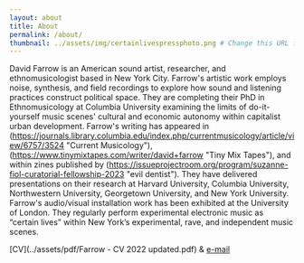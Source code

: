 ```yaml
---
layout: about
title: About
permalink: /about/
thumbnail: ../assets/img/certainlivespressphoto.png # Change this URL for diff profile picture
---
```


David Farrow is an American sound artist, researcher, and ethnomusicologist based in New York City. Farrow's artistic work employs noise, synthesis, and field recordings to explore how sound and listening practices construct political space. They are completing their PhD in Ethnomusicology at Columbia University examining the limits of do-it-yourself music scenes' cultural and economic autonomy within capitalist urban development. Farrow's writing has appeared in (https://journals.library.columbia.edu/index.php/currentmusicology/article/view/6757/3524 "Current Musicology"), (https://www.tinymixtapes.com/writer/david+farrow "Tiny Mix Tapes"), and within zines published by (https://issueprojectroom.org/program/suzanne-fiol-curatorial-fellowship-2023 "evil dentist"). They have delivered presentations on their research at Harvard University, Columbia University, Northwestern University, Georgetown University, and New York University. Farrow's audio/visual installation work has been exhibited at the University of London. They regularly perform experimental electronic music as “certain lives” within New York’s experimental, rave, and independent music scenes.


[CV](../assets/pdf/Farrow - CV 2022 updated.pdf) & [e-mail](mailto:certainlives@gmail.com?subject=hey)
